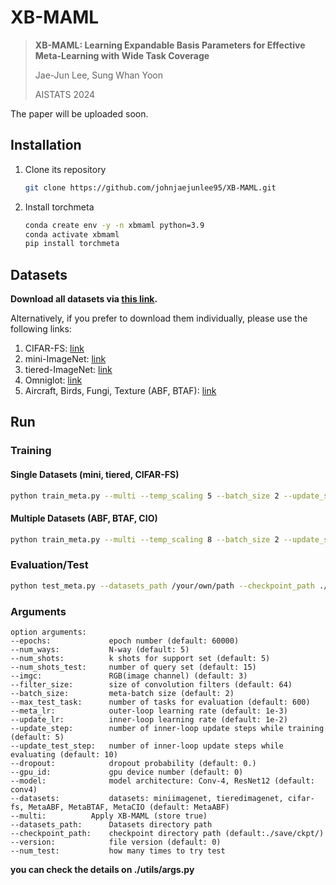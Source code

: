 # XB-MAML




> **XB-MAML: Learning Expandable Basis Parameters for Effective Meta-Learning with Wide Task Coverage**
>
> Jae-Jun Lee, Sung Whan Yoon
>
> AISTATS 2024

The paper will be uploaded soon.



## Installation

1. Clone its repository

   ```bash
   git clone https://github.com/johnjaejunlee95/XB-MAML.git
   ```

2. Install torchmeta

   ```bash
   conda create env -y -n xbmaml python=3.9
   conda activate xbmaml
   pip install torchmeta
   ```



## Datasets

**Download all datasets via [this link](https://drive.google.com/file/d/1-HGJ0C1QHGs6RFzgVrvlYHDXZ2eFu8sR/view?usp=sharing).** 

Alternatively, if you prefer to download them individually, please use the following links:

1. CIFAR-FS: [link](https://drive.google.com/file/d/1--SLwRqQzIRu_RcK91L4UjrGR7y267FN/view?usp=drive_link)
2. mini-ImageNet: [link](https://drive.google.com/file/d/1-8XtrPWViumNpgT4u53TYu3qWqJ0r-Aa/view?usp=sharing)
3. tiered-ImageNet: [link](https://drive.google.com/file/d/16H2Hlv3HE0P3cVHGr_es36RnWV_zrCjH/view?usp=drive_link)
4. Omniglot: [link](https://drive.google.com/file/d/1-NgAuCphzvmLao_1vDkn7v6-gd3aC1qt/view?usp=sharing)
5. Aircraft, Birds, Fungi, Texture (ABF, BTAF): [link](https://drive.google.com/file/d/1-I8QRuYeY1pWBpp2CxNZtQmI9POvDlpZ/view?usp=sharing)



## Run

### Training

#### Single Datasets (mini, tiered, CIFAR-FS)

```bash
python train_meta.py --multi --temp_scaling 5 --batch_size 2 --update_step 3 --update_step_test 7 --update_lr 0.03 --regularizer 5e-4 --datasets miniimagenet --epoch 60000 --max_test_task 1000 --gpu_id 0
```

#### Multiple Datasets (ABF, BTAF, CIO)

```bash
python train_meta.py --multi --temp_scaling 8 --batch_size 2 --update_step 3 --update_step_test 7 --update_lr 0.05 --regularizer 1e-3 --datasets_path /your/own/path --datasets MetaABF --epoch 80000 --max_test_task 600 --gpu_id 0
```



### Evaluation/Test

```bash
python test_meta.py --datasets_path /your/own/path --checkpoint_path ./save/ckpt/ --datasets MetaABF --num_test 1
```



### Arguments

```
option arguments:  
--epochs:             epoch number (default: 60000)  
--num_ways:           N-way (default: 5)  
--num_shots:          k shots for support set (default: 5)  
--num_shots_test:     number of query set (default: 15) 
--imgc:               RGB(image channel) (default: 3)  
--filter_size:        size of convolution filters (default: 64)  
--batch_size:         meta-batch size (default: 2)  
--max_test_task:      number of tasks for evaluation (default: 600)  
--meta_lr:            outer-loop learning rate (default: 1e-3)  
--update_lr:          inner-loop learning rate (default: 1e-2)  
--update_step:        number of inner-loop update steps while training (default: 5)  
--update_test_step:   number of inner-loop update steps while evaluating (default: 10) 
--dropout:            dropout probability (default: 0.)
--gpu_id:             gpu device number (default: 0)
--model:              model architecture: Conv-4, ResNet12 (default: conv4)
--datasets:           datasets: miniimagenet, tieredimagenet, cifar-fs, MetaABF, MetaBTAF, MetaCIO (default: MetaABF)
--multi:	      Apply XB-MAML (store true)
--datasets_path:      Datasets directory path
--checkpoint_path:    checkpoint directory path (default:./save/ckpt/)
--version:            file version (default: 0)
--num_test:           how many times to try test
```

**you can check the details on ./utils/args.py**
